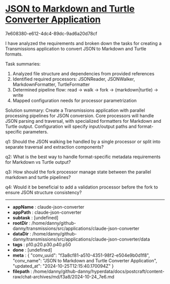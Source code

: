 # [JSON to Markdown and Turtle Converter Application](https://claude.ai/chat/f3a8cf81-a510-4351-98f2-e504e9b0d1f8)

7e608380-e612-4dc4-89dc-9ad6a20d78cf

 I have analyzed the requirements and broken down the tasks for creating a Transmissions application to convert JSON to Markdown and Turtle formats.

Task summaries:
1. Analyzed file structure and dependencies from provided references
2. Identified required processors: JSONReader, JSONWalker, MarkdownFormatter, TurtleFormatter
3. Determined pipeline flow: read → walk → fork → (markdown|turtle) → write
4. Mapped configuration needs for processor parametrization

Solution summary:
Create a Transmissions application with parallel processing pipelines for JSON conversion. Core processors will handle JSON parsing and traversal, with specialized formatters for Markdown and Turtle output. Configuration will specify input/output paths and format-specific parameters.

q1: Should the JSON walking be handled by a single processor or split into separate traversal and extraction components?

q2: What is the best way to handle format-specific metadata requirements for Markdown vs Turtle output?

q3: How should the fork processor manage state between the parallel markdown and turtle pipelines?

q4: Would it be beneficial to add a validation processor before the fork to ensure JSON structure consistency?

---

* **appName** : claude-json-converter
* **appPath** : claude-json-converter
* **subtask** : [undefined]
* **rootDir** : /home/danny/github-danny/transmissions/src/applications/claude-json-converter
* **dataDir** : /home/danny/github-danny/transmissions/src/applications/claude-json-converter/data
* **tags** : p10.p20.p30.p40.p50
* **done** : [undefined]
* **meta** : {
  "conv_uuid": "f3a8cf81-a510-4351-98f2-e504e9b0d1f8",
  "conv_name": "JSON to Markdown and Turtle Converter Application",
  "updated_at": "2024-10-25T12:15:40.170094Z"
}
* **filepath** : /home/danny/github-danny/hyperdata/docs/postcraft/content-raw/chat-archives/md/f3a8/2024-10-24_7e6.md